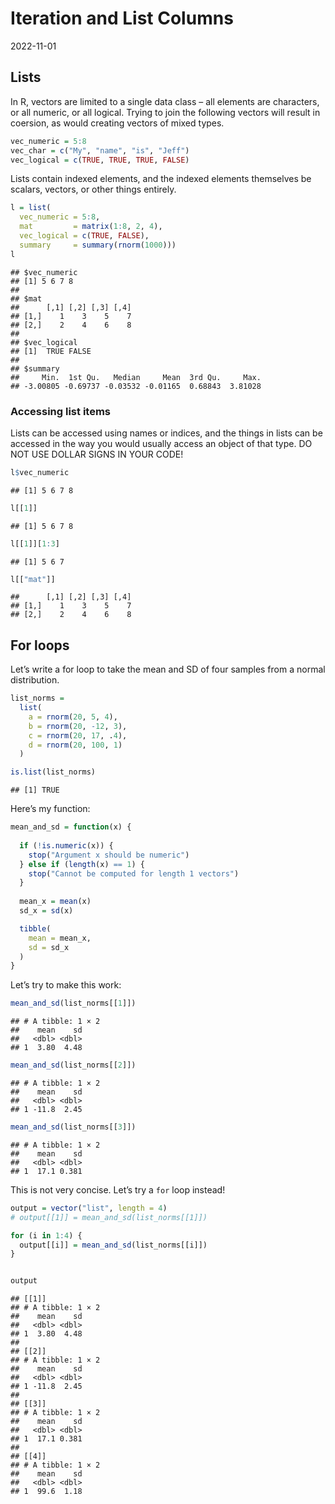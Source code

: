 Iteration and List Columns
================
2022-11-01

## Lists

In R, vectors are limited to a single data class – all elements are
characters, or all numeric, or all logical. Trying to join the following
vectors will result in coersion, as would creating vectors of mixed
types.

``` r
vec_numeric = 5:8
vec_char = c("My", "name", "is", "Jeff")
vec_logical = c(TRUE, TRUE, TRUE, FALSE)
```

Lists contain indexed elements, and the indexed elements themselves be
scalars, vectors, or other things entirely.

``` r
l = list(
  vec_numeric = 5:8,
  mat         = matrix(1:8, 2, 4),
  vec_logical = c(TRUE, FALSE),
  summary     = summary(rnorm(1000)))
l
```

    ## $vec_numeric
    ## [1] 5 6 7 8
    ## 
    ## $mat
    ##      [,1] [,2] [,3] [,4]
    ## [1,]    1    3    5    7
    ## [2,]    2    4    6    8
    ## 
    ## $vec_logical
    ## [1]  TRUE FALSE
    ## 
    ## $summary
    ##     Min.  1st Qu.   Median     Mean  3rd Qu.     Max. 
    ## -3.00805 -0.69737 -0.03532 -0.01165  0.68843  3.81028

### Accessing list items

Lists can be accessed using names or indices, and the things in lists
can be accessed in the way you would usually access an object of that
type. DO NOT USE DOLLAR SIGNS IN YOUR CODE!

``` r
l$vec_numeric
```

    ## [1] 5 6 7 8

``` r
l[[1]]
```

    ## [1] 5 6 7 8

``` r
l[[1]][1:3]
```

    ## [1] 5 6 7

``` r
l[["mat"]]
```

    ##      [,1] [,2] [,3] [,4]
    ## [1,]    1    3    5    7
    ## [2,]    2    4    6    8

## For loops

Let’s write a for loop to take the mean and SD of four samples from a
normal distribution.

``` r
list_norms = 
  list(
    a = rnorm(20, 5, 4),
    b = rnorm(20, -12, 3),
    c = rnorm(20, 17, .4),
    d = rnorm(20, 100, 1)
  )

is.list(list_norms)
```

    ## [1] TRUE

Here’s my function:

``` r
mean_and_sd = function(x) {
  
  if (!is.numeric(x)) {
    stop("Argument x should be numeric")
  } else if (length(x) == 1) {
    stop("Cannot be computed for length 1 vectors")
  }
  
  mean_x = mean(x)
  sd_x = sd(x)

  tibble(
    mean = mean_x, 
    sd = sd_x
  )
}
```

Let’s try to make this work:

``` r
mean_and_sd(list_norms[[1]])
```

    ## # A tibble: 1 × 2
    ##    mean    sd
    ##   <dbl> <dbl>
    ## 1  3.80  4.48

``` r
mean_and_sd(list_norms[[2]])
```

    ## # A tibble: 1 × 2
    ##    mean    sd
    ##   <dbl> <dbl>
    ## 1 -11.8  2.45

``` r
mean_and_sd(list_norms[[3]])
```

    ## # A tibble: 1 × 2
    ##    mean    sd
    ##   <dbl> <dbl>
    ## 1  17.1 0.381

This is not very concise. Let’s try a `for` loop instead!

``` r
output = vector("list", length = 4)
# output[[1]] = mean_and_sd(list_norms[[1]])

for (i in 1:4) {
  output[[i]] = mean_and_sd(list_norms[[i]])
}


output
```

    ## [[1]]
    ## # A tibble: 1 × 2
    ##    mean    sd
    ##   <dbl> <dbl>
    ## 1  3.80  4.48
    ## 
    ## [[2]]
    ## # A tibble: 1 × 2
    ##    mean    sd
    ##   <dbl> <dbl>
    ## 1 -11.8  2.45
    ## 
    ## [[3]]
    ## # A tibble: 1 × 2
    ##    mean    sd
    ##   <dbl> <dbl>
    ## 1  17.1 0.381
    ## 
    ## [[4]]
    ## # A tibble: 1 × 2
    ##    mean    sd
    ##   <dbl> <dbl>
    ## 1  99.6  1.18
